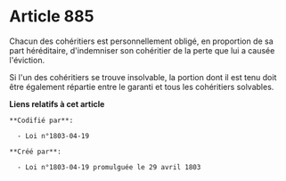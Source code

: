 # Article 885

Chacun des cohéritiers est personnellement obligé, en proportion de sa part héréditaire, d'indemniser son cohéritier de la
perte que lui a causée l'éviction.

Si l'un des cohéritiers se trouve insolvable, la portion dont il est tenu doit être également répartie entre le garanti et
tous les cohéritiers solvables.

**Liens relatifs à cet article**

	**Codifié par**:

	  - Loi n°1803-04-19

	**Créé par**:

	  - Loi n°1803-04-19 promulguée le 29 avril 1803
